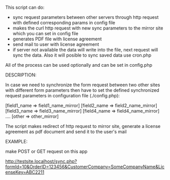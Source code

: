 This script can do:

- sync request parameters between other servers through http request with defined corresponding params in config file
- makes the curl http request with new sync parameters to the mirror site which you can set in config file
- generates PDF file with license agreement
- send mail to user with license agreement
- if server not available the data will write into the file, next request will sync the data. Also it will posible to sync saved data use cron.php

All of the process can be used optionally and can be set in config.php

DESCRIPTION:

In case we need to synchronize the form request between two other sites with different form parameters then have to set the defined synchronized request parameters in configuration file (./config.php):

[field1_name => field1_name_mirror]
[field2_name => field2_name_mirror]
[field3_name => field3_name_mirror]
[field4_name => field4_name_mirror]
....
[other => other_mirror]

The script makes redirect of http request to mirror site, generate a license agreement as pdf document and send it to the user's mail

EXAMPLE:

make POST or GET request on this app

http://testsite.localhost/sync.php?formId=10&OrderID=123456&CustomerCompany=SomeCompanyName&LicenseKey=ABC2211
